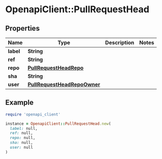 # OpenapiClient::PullRequestHead

## Properties

| Name | Type | Description | Notes |
| ---- | ---- | ----------- | ----- |
| **label** | **String** |  |  |
| **ref** | **String** |  |  |
| **repo** | [**PullRequestHeadRepo**](PullRequestHeadRepo.md) |  |  |
| **sha** | **String** |  |  |
| **user** | [**PullRequestHeadRepoOwner**](PullRequestHeadRepoOwner.md) |  |  |

## Example

```ruby
require 'openapi_client'

instance = OpenapiClient::PullRequestHead.new(
  label: null,
  ref: null,
  repo: null,
  sha: null,
  user: null
)
```

